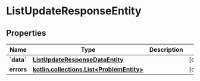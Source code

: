 
# ListUpdateResponseEntity

## Properties
Name | Type | Description | Notes
------------ | ------------- | ------------- | -------------
**&#x60;data&#x60;** | [**ListUpdateResponseDataEntity**](ListUpdateResponseDataEntity.md) |  |  [optional]
**errors** | [**kotlin.collections.List&lt;ProblemEntity&gt;**](ProblemEntity.md) |  |  [optional]



